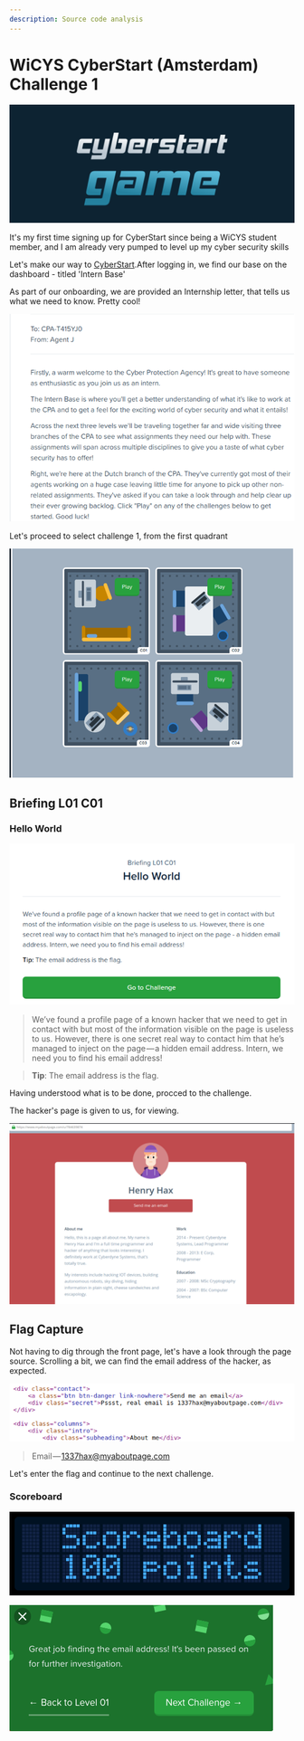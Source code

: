 ```yaml
---
description: Source code analysis
---
```


# WiCYS CyberStart (Amsterdam) Challenge 1

![](../../.gitbook/assets/CS.png)

It's my first time signing up for CyberStart since being a WiCYS student member, and I am already very pumped to level up my cyber security skills

Let's make our way to [CyberStart](https://play.cyberstart.com/dashboard).After logging in, we find our base on the dashboard - titled 'Intern Base'

As part of our onboarding, we are provided an Internship letter, that tells us what we need to know. Pretty cool!

![](<../../.gitbook/assets/1 (3) (1).png>)

Let's proceed to select challenge 1, from the first quadrant

![](<../../.gitbook/assets/2 (1) (1) (1).png>)

## Briefing L01 C01

### Hello World

![](<../../.gitbook/assets/4 (1) (1).png>)

> We’ve found a profile page of a known hacker that we need to get in contact with but most of the information visible on the page is useless to us. However, there is one secret real way to contact him that he’s managed to inject on the page — a hidden email address. Intern, we need you to find his email address!

> **Tip**: The email address is the flag.

Having understood what is to be done, procced to the challenge.

The hacker's page is given to us, for viewing.

![Hacker's page](<../../.gitbook/assets/5 (1).png>)

## Flag Capture

Not having to dig through the front page, let's have a look through the page source. Scrolling a bit, we can find the email address of the hacker, as expected.

![](../../.gitbook/assets/6.png)

> Email — 1337hax@myaboutpage.com

Let's enter the flag and continue to the next challenge.

### Scoreboard

![](../../.gitbook/assets/screenshot.png)

![](<../../.gitbook/assets/7 (1) (1).png>)
